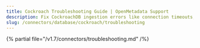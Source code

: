 ```yaml
---
title: Cockroach Troubleshooting Guide | OpenMetadata Support
description: Fix CockroachDB ingestion errors like connection timeouts, incorrect credentials, or unsupported SQL dialects.
slug: /connectors/database/cockroach/troubleshooting
---
```


{% partial file="/v1.7/connectors/troubleshooting.md" /%}
